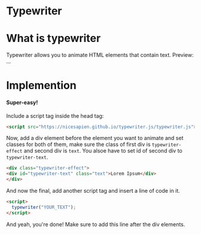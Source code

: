 # Typewriter
# What is typewriter
Typewriter allows you to animate HTML elements that contain text.
Preview: ...
# Implemention
#### Super-easy!
Include a script tag inside the head tag:
```html
<script src="https://nicesapien.github.io/typewriter.js/typewriter.js"></script>
```
Now, add a div element before the element you want to animate and set classes for both of them, make sure the class of first div is `typewriter-effect` and second div is `text`. You alsoe have to set id of second div to `typewriter-text`.
```html
<div class="typewriter-effect">
<div id="typewriter-text" class="text">Lorem Ipsum</div>
</div>
```
And now the final, add another script tag and insert a line of code in it.
```html
<script>
  typewriter("YOUR_TEXT");
</script>
```
And yeah, you're done! Make sure to add this line after the div elements.
